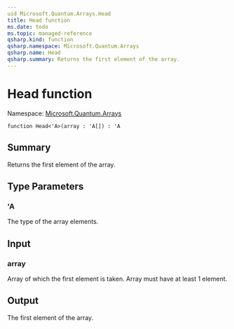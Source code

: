 ```yaml
---
uid Microsoft.Quantum.Arrays.Head
title: Head function
ms.date: todo
ms.topic: managed-reference
qsharp.kind: function
qsharp.namespace: Microsoft.Quantum.Arrays
qsharp.name: Head
qsharp.summary: Returns the first element of the array.
---
```


# Head function

Namespace: [Microsoft.Quantum.Arrays](xref:Microsoft.Quantum.Arrays)

```qsharp
function Head<'A>(array : 'A[]) : 'A
```

## Summary
Returns the first element of the array.

## Type Parameters
### 'A
The type of the array elements.

## Input
### array
Array of which the first element is taken. Array must have at least 1 element.

## Output
The first element of the array.
